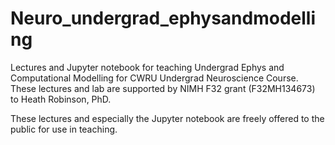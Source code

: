 # Neuro_undergrad_ephysandmodelling
Lectures and Jupyter notebook for teaching Undergrad Ephys and Computational Modelling for CWRU Undergrad Neuroscience Course. These lectures and lab are supported by NIMH F32 grant (F32MH134673) to Heath Robinson, PhD.



These lectures and especially the Jupyter notebook are freely offered to the public for use in teaching. 
